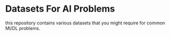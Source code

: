 # Datasets For AI Problems
this repository contains various datasets that you might require for common Ml/DL problems.

